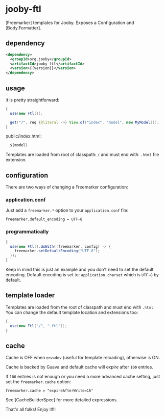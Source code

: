 # jooby-ftl

[Freemarker] templates for Jooby. Exposes a Configuration and [Body.Formatter].

## dependency

```xml
<dependency>
  <groupId>org.jooby</groupId>
  <artifactId>jooby-ftl</artifactId>
  <version>{{version}}</version>
</dependency>
```

## usage
It is pretty straightforward:

```java
{
  use(new Ftl());

  get("/", req {@literal ->} View.of("index", "model", new MyModel());
}
```

public/index.html:

```java
  ${model}
```

Templates are loaded from root of classpath: ```/``` and must end with: ```.html```
file extension.

## configuration
There are two ways of changing a Freemarker configuration:

### application.conf
Just add a ```freemarker.*``` option to your ```application.conf``` file:

```
freemarker.default_encoding = UTF-8
```

### programmatically

```java
{
  use(new Ftl().doWith((freemarker, config) -> {
    freemarker.setDefaultEncoding("UTF-8");
  });
}
```

Keep in mind this is just an example and you don't need to set the default encoding. Default
encoding is set to: ```application.charset``` which is ```UTF-8``` by default.

## template loader
Templates are loaded from the root of classpath and must end with ```.html```. You can
change the default template location and extensions too:

```java
{
  use(new Ftl("/", ".ftl"));
}
```

## cache

Cache is OFF when ```env=dev``` (useful for template reloading), otherwise is ON.

Cache is backed by Guava and default cache will expire after ```100``` entries.

If ```100``` entries is not enough or you need a more advanced cache setting, just set the
```freemarker.cache``` option:

```
freemarker.cache = "expireAfterWrite=1h"
```

See [CacheBuilderSpec] for more detailed expressions.

That's all folks! Enjoy it!!!
